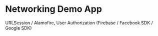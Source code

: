 # Networking Demo App
URLSession / Alamofire, 
User Authorization (Firebase / Facebook SDK / Google SDK)
